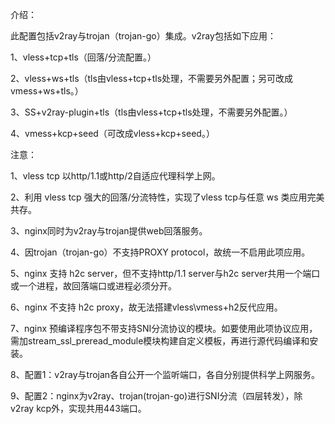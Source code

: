 介绍：

此配置包括v2ray与trojan（trojan-go）集成。v2ray包括如下应用：

1、vless+tcp+tls（回落/分流配置。）

2、vless+ws+tls（tls由vless+tcp+tls处理，不需要另外配置；另可改成vmess+ws+tls。）

3、SS+v2ray-plugin+tls（tls由vless+tcp+tls处理，不需要另外配置。）

4、vmess+kcp+seed（可改成vless+kcp+seed。）


注意：

1、vless tcp 以http/1.1或http/2自适应代理科学上网。

2、利用 vless tcp 强大的回落/分流特性，实现了vless tcp与任意 ws 类应用完美共存。

3、nginx同时为v2ray与trojan提供web回落服务。

4、因trojan（trojan-go）不支持PROXY protocol，故统一不启用此项应用。

5、nginx 支持 h2c server，但不支持http/1.1 server与h2c server共用一个端口或一个进程，故回落端口或进程必须分开。

6、nginx 不支持 h2c proxy，故无法搭建vless\vmess+h2反代应用。

7、nginx 预编译程序包不带支持SNI分流协议的模块。如要使用此项协议应用，需加stream_ssl_preread_module模块构建自定义模板，再进行源代码编译和安装。

8、配置1：v2ray与trojan各自公开一个监听端口，各自分别提供科学上网服务。

9、配置2：nginx为v2ray、trojan(trojan-go)进行SNI分流（四层转发），除v2ray kcp外，实现共用443端口。

